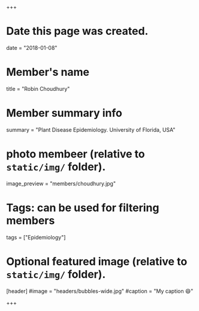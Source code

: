 +++
# Date this page was created.
date = "2018-01-08"

# Member's name
title = "Robin Choudhury"

# Member summary info
summary = "Plant Disease Epidemiology. University of Florida, USA"

# photo membeer (relative to `static/img/` folder).
image_preview = "members/choudhury.jpg"

# Tags: can be used for filtering members
tags = ["Epidemiology"]

# Optional featured image (relative to `static/img/` folder).
[header]
#image = "headers/bubbles-wide.jpg"
#caption = "My caption :smile:"

+++
